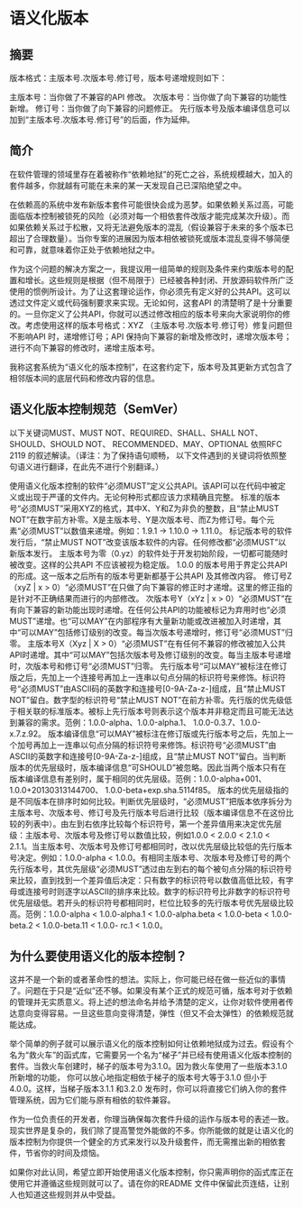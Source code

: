 # 语义化版本
## 摘要
版本格式：主版本号.次版本号.修订号，版本号递增规则如下：

主版本号：当你做了不兼容的API 修改。
次版本号：当你做了向下兼容的功能性新增。
修订号：当你做了向下兼容的问题修正。
先行版本号及版本编译信息可以加到“主版本号.次版本号.修订号”的后面，作为延伸。

## 简介
在软件管理的领域里存在着被称作“依赖地狱”的死亡之谷，系统规模越大，加入的套件越多，你就越有可能在未来的某一天发现自己已深陷绝望之中。

在依赖高的系统中发布新版本套件可能很快会成为恶梦。如果依赖关系过高，可能面临版本控制被锁死的风险（必须对每一个相依套件改版才能完成某次升级）。而如果依赖关系过于松散，又将无法避免版本的混乱（假设兼容于未来的多个版本已超出了合理数量）。当你专案的进展因为版本相依被锁死或版本混乱变得不够简便和可靠，就意味着你正处于依赖地狱之中。

作为这个问题的解决方案之一，我提议用一组简单的规则及条件来约束版本号的配置和增长。这些规则是根据（但不局限于）已经被各种封闭、开放源码软件所广泛使用的惯例所设计。为了让这套理论运作，你必须先有定义好的公共API。这可以透过文件定义或代码强制要求来实现。无论如何，这套API 的清楚明了是十分重要的。一旦你定义了公共API，你就可以透过修改相应的版本号来向大家说明你的修改。考虑使用这样的版本号格式：XYZ （主版本号.次版本号.修订号）修复问题但不影响API 时，递增修订号；API 保持向下兼容的新增及修改时，递增次版本号；进行不向下兼容的修改时，递增主版本号。

我称这套系统为“语义化的版本控制”，在这套约定下，版本号及其更新方式包含了相邻版本间的底层代码和修改内容的信息。

## 语义化版本控制规范（SemVer）
以下关键词MUST、MUST NOT、REQUIRED、SHALL、SHALL NOT、SHOULD、SHOULD NOT、 RECOMMENDED、MAY、OPTIONAL 依照RFC 2119 的叙述解读。（译注：为了保持语句顺畅， 以下文件遇到的关键词将依照整句语义进行翻译，在此先不进行个别翻译。）

使用语义化版本控制的软件“必须MUST”定义公共API。该API可以在代码中被定义或出现于严谨的文件内。无论何种形式都应该力求精确且完整。
标准的版本号“必须MUST”采用XYZ的格式，​​ 其中X、Y和Z为非负的整数，且“禁止MUST NOT”在数字前方补零。X是主版本号、Y是次版本号、而Z为修订号。每个元素“必须MUST”以数值来递增。例如：1.9.1 -> 1.10.0 -> 1.11.0。
标记版本号的软件发行后，“禁止MUST NOT”改变该版本软件的内容。任何修改都“必须MUST”以新版本发行。
主版本号为零（0.yz）的软件处于开发初始阶段，一切都可能随时被改变。这样的公共API 不应该被视为稳定版。
1.0.0 的版本号用于界定公共API 的形成。这一版本之后所有的版本号更新都基于公共API 及其修改内容。
修订号Z（xyZ | x > 0）“必须MUST”在只做了向下兼容的修正时才递增。这里的修正指的是针对不正确结果而进行的内部修改。
次版本号Y（xYz | x > 0）“必须MUST”在有向下兼容的新功能出现时递增。在任何公共API的功能被标记为弃用时也“必须MUST”递增。也“可以MAY”在内部程序有大量新功能或改进被加入时递增，其中“可以MAY”包括修订级别的改变。每当次版本号递增时，修订号“必须MUST”归零。
主版本号X（Xyz | X > 0）“必须MUST”在有任何不兼容的修改被加入公共API时递增。其中“可以MAY”包括次版本号及修订级别的改变。每当主版本号递增时，次版本号和修订号“必须MUST”归零。
先行版本号“可以MAY”被标注在修订版之后，先加上一个连接号再加上一连串以句点分隔的标识符号来修饰。标识符号“必须MUST”由ASCII码的英数字和连接号[0-9A-Za-z-]组成，且“禁止MUST NOT”留白。数字型的标识符号“禁止MUST NOT”在前方补零。先行版的优先级低于相关联的标准版本。被标上先行版本号则表示这个版本并非稳定而且可能无法达到兼容的需求。范例：1.0​​.0-alpha、1.0.0-alpha.1、 1.0.0-0.3.7、1.0.0-x.7.z.92。
版本编译信息“可以MAY”被标注在修订版或先行版本号之后，先加上一个加号再加上一连串以句点分隔的标识符号来修饰。标识符号“必须MUST”由ASCII的英数字和连接号[0-9A-Za-z-]组成，且“禁止MUST NOT”留白。当判断版本的优先层级时，版本编译信息“可SHOULD”被忽略。因此当两个版本只有在版本编译信息有差别时，属于相同的优先层级。范例：1.0.0-alpha+001、1.0.0+20130313144700、 1.0.0-beta+exp.sha.5114f85。
版本的优先层级指的是不同版本在排序时如何比较。判断优先层级时，“必须MUST”把版本依序拆分为主版本号、次版本号、修订号及先行版本号后进行比较（版本编译信息不在这份比较的列表中）。由左到右依序比较每个标识符号，第一个差异值用来决定优先层级：主版本号、次版本号及修订号以数值比较，例如1.0.0 < 2.0.0 < 2.1.0 < 2.1.1。当主版本号、次版本号及修订号都相同时，改以优先层级比较低的先行版本号决定。例如：1.0.0-alpha < 1.0.0。有相同主版本号、次版本号及修订号的两个先行版本号，其优先层级“必须MUST”透过由左到右的每个被句点分隔的标识符号来比较，直到找到一个差异值后决定：只有数字的标识符号以数值高低比较，有字母或连接号时则逐字以ASCII的排序来比较。数字的标识符号比非数字的标识符号优先层级低。若开头的标识符号都相同时，栏 ​​位比较多的先行版本号优先层级比较高。范例：1.0.0-alpha < 1.0.0-alpha.1 < 1.0.0-alpha.beta < 1.0.0-beta < 1.0.0-beta.2 < 1.0.0-beta.11 < 1.0.0- rc.1 < 1.0.0。


## 为什么要使用语义化的版本控制？
这并不是一个新的或者革命性的想法。实际上，你可能已经在做一些近似的事情了。问题在于只是“近似”还不够。如果没有某个正式的规范可循，版本号对于依赖的管理并无实质意义。将上述的想法命名并给予清楚的定义，让你对软件使用者传达意向变得容易。一旦这些意向变得清楚，弹性（但又不会太弹性）的依赖规范就能达成。

举个简单的例子就可以展示语义化的版本控制如何让依赖地狱成为过去。假设有个名为“救火车”的函式库，它需要另一个名为“梯子”并已经有使用语义化版本控制的套件。当救火车创建时，梯子的版本号为3.1.0。因为救火车使用了一些版本3.1.0 所新增的功能， 你可以放心地指定相依于梯子的版本号大等于3.1.0 但小于4.0.0。这样，当梯子版本3.1.1 和3.2.0 发布时，你可以将直接它们纳入你的套件管理系统，因为它们能与原有相依的软件兼容。

作为一位负责任的开发者，你理当确保每次套件升级的运作与版本号的表述一致。现实世界是复杂的，我们除了提高警觉外能做的不多。你所能做的就是让语义化的版本控制为你提供一个健全的方式来发行以及升级套件，而无需推出新的相依套件，节省你的时间及烦恼。

如果你对此认同，希望立即开始使用语义化版本控制，你只需声明你的函式库正在使用它并遵循这些规则就可以了。请在你的README 文件中保留此页连结，让别人也知道这些规则并从中受益。
